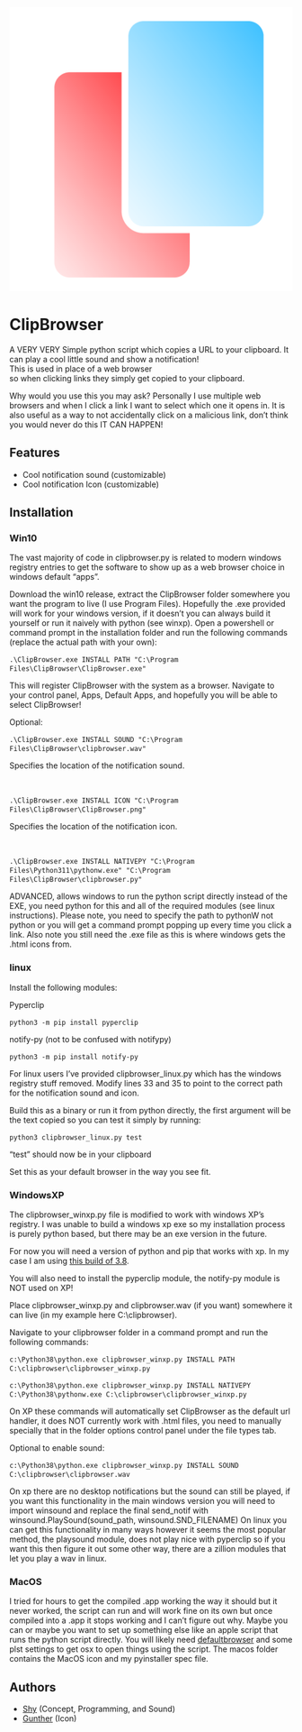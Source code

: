 
![Logo](https://raw.githubusercontent.com/ShyAnimeGirl/ClipBrowser/V1.0.0/ClipBrowser.png)


# ClipBrowser

A VERY VERY Simple python script which copies a URL to your clipboard. It can play a cool little sound and show a notification! This is used in place of a web browser so when clicking links they simply get copied to your clipboard.

Why would you use this you may ask?
Personally I use multiple web browsers and when I click a link I want to select which one it opens in.
It is also useful as a way to not accidentally click on a malicious link, don’t think you would never do this IT CAN HAPPEN! 



## Features

- Cool notification sound (customizable)
- Cool notification Icon (customizable)


## Installation


### Win10

The vast majority of code in clipbrowser.py is related to modern windows registry entries to get the software to show up as a web browser choice in windows default “apps”.

Download the win10 release, extract the ClipBrowser folder somewhere you want the program to live (I use Program Files). Hopefully the .exe provided will work for your windows version, if it doesn’t you can always build it yourself or run it naively with python (see winxp). Open a powershell or command prompt in the installation folder and run the following commands (replace the actual path with your own):

```
.\ClipBrowser.exe INSTALL PATH "C:\Program Files\ClipBrowser\ClipBrowser.exe"
```
This will register ClipBrowser with the system as a browser. Navigate to your control panel, Apps, Default Apps, and hopefully you will be able to select ClipBrowser!

Optional:
```
.\ClipBrowser.exe INSTALL SOUND "C:\Program Files\ClipBrowser\clipbrowser.wav"
```    
Specifies the location of the notification sound.

 
```
.\ClipBrowser.exe INSTALL ICON "C:\Program Files\ClipBrowser\ClipBrowser.png"
```
Specifies the location of the notification icon.
 
 
```
.\ClipBrowser.exe INSTALL NATIVEPY "C:\Program Files\Python311\pythonw.exe" "C:\Program Files\ClipBrowser\clipbrowser.py"
```
ADVANCED, allows windows to run the python script directly instead of the EXE, you need python for this and all of the required modules (see linux instructions). Please note, you need to specify the path to pythonW not python or you will get a command prompt popping up every time you click a link. Also note you still need the .exe file as this is where windows gets the .html icons from.


### linux
Install the following modules:

Pyperclip
```
python3 -m pip install pyperclip
```
notify-py (not to be confused with notifypy)
```
python3 -m pip install notify-py
```

For linux users I’ve provided clipbrowser_linux.py which has the windows registry stuff removed.
Modify lines 33 and 35 to point to the correct path for the notification sound and icon.

Build this as a binary or run it from python directly, the first argument will be the text copied so you can test it simply by running:
```
python3 clipbrowser_linux.py test
```
“test” should now be in your clipboard

Set this as your default browser in the way you see fit. 

### WindowsXP
The clipbrowser_winxp.py file is modified to work with windows XP’s registry. 
I was unable to build a windows xp exe so my installation process is purely python based, but there may be an exe version in the future.

For now you will need a version of python and pip that works with xp. In my case I am using [this build of 3.8](https://msfn.org/board/topic/183741-python-3813-for-windows-xp-sp3/?do=findComment&comment=1240896). 

You will also need to install the pyperclip module, the notify-py module is NOT used on XP!

Place clipbrowser_winxp.py and clipbrowser.wav (if you want) somewhere it can live (in my example here C:\clipbrowser).

Navigate to your clipbrowser folder in a command prompt and run the following commands:
```
c:\Python38\python.exe clipbrowser_winxp.py INSTALL PATH C:\clipbrowser\clipbrowser_winxp.py
```
```
c:\Python38\python.exe clipbrowser_winxp.py INSTALL NATIVEPY C:\Python38\pythonw.exe C:\clipbrowser\clipbrowser_winxp.py
```
On XP these commands will automatically set ClipBrowser as the default url handler, it does NOT currently work with .html files, you need to manually specially that in the folder options control panel under the file types tab.

Optional to enable sound:
```
c:\Python38\python.exe clipbrowser_winxp.py INSTALL SOUND C:\clipbrowser\clipbrowser.wav
```
On xp there are no desktop notifications but the sound can still be played, if you want this functionality in the main windows version you will need to import winsound and replace the final send_notif with winsound.PlaySound(sound_path, winsound.SND_FILENAME)
On linux you can get this functionality in many ways however it seems the most popular method, the playsound module, does not play nice with pyperclip so if you want this then figure it out some other way, there are a zillion modules that let you play a wav in linux. 

### MacOS
I tried for hours to get the compiled .app working the way it should but it never worked, the script can run and will work fine on its own but once compiled into a .app it stops working and I can’t figure out why. Maybe you can or maybe you want to set up something else like an apple script that runs the python script directly. You will likely need [defaultbrowser](https://github.com/kerma/defaultbrowser) and some plst settings to get osx to open things using the script. The macos folder contains the MacOS icon and my pyinstaller spec file.

## Authors
- [Shy](http://shystudios.us/about.html) (Concept, Programming, and Sound)
- [Gunther](http://shystudios.us/about.html) (Icon)
